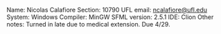 Name: Nicolas Calafiore
Section: 10790
UFL email: ncalafiore@ufl.edu
System: Windows
Compiler: MinGW
SFML version: 2.5.1
IDE: Clion
Other notes: Turned in late due to medical extension. Due 4/29.
